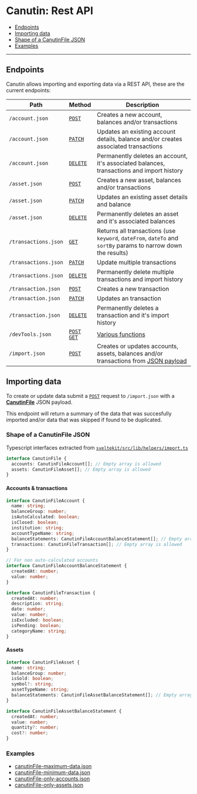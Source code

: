 # Canutin: Rest API

- [Endpoints](#endpoints)
- [Importing data](#importing-data)
- [Shape of a CanutinFile JSON](#shape-of-a-canutinfile-json)
- [Examples](#examples)

---

## Endpoints

Canutin allows importing and exporting data via a REST API, these are the current endpoints:

| Path                 | Method                                                                                                              | Description                                                                                                    |
| -------------------- | ------------------------------------------------------------------------------------------------------------------- | -------------------------------------------------------------------------------------------------------------- |
| `/account.json`      | [`POST`](https://github.com/Canutin/desktop/blob/master/sveltekit/src/routes/account.json/%2Bserver.ts#L7)          | Creates a new account, balances and/or transactions                                                            |
| `/account.json`      | [`PATCH`](https://github.com/Canutin/desktop/blob/master/sveltekit/src/routes/account.json/%2Bserver.ts#L26)        | Updates an existing account details, balance and/or creates associated transactions                            |
| `/account.json`      | [`DELETE`](https://github.com/Canutin/desktop/blob/master/sveltekit/src/routes/account.json/%2Bserver.ts#L46)       | Permanently deletes an account, it's associated balances, transactions and import history                      |
| `/asset.json`        | [`POST`](https://github.com/Canutin/desktop/blob/master/sveltekit/src/routes/asset.json/%2Bserver.ts#L7)            | Creates a new asset, balances and/or transactions                                                              |
| `/asset.json`        | [`PATCH`](https://github.com/Canutin/desktop/blob/master/sveltekit/src/routes/asset.json/%2Bserver.ts#L26)          | Updates an existing asset details and balance                                                                  |
| `/asset.json`        | [`DELETE`](https://github.com/Canutin/desktop/blob/master/sveltekit/src/routes/asset.json/%2Bserver.ts#L46)         | Permanently deletes an asset and it's associated balances                                                      |
| `/transactions.json` | [`GET`](https://github.com/Canutin/desktop/blob/master/sveltekit/src/routes/transactions.json/%2Bserver.ts#L21)     | Returns all transactions (use `keyword`, `dateFrom`, `dateTo` and `sortBy` params to narrow down the results)  |
| `/transactions.json` | [`PATCH`](https://github.com/Canutin/desktop/blob/master/sveltekit/src/routes/transactions.json/%2Bserver.ts#L112)  | Update multiple transactions                                                                                   |
| `/transactions.json` | [`DELETE`](https://github.com/Canutin/desktop/blob/master/sveltekit/src/routes/transactions.json/%2Bserver.ts#L141) | Permanently delete multiple transactions and import history                                                    |
| `/transaction.json`  | [`POST`](https://github.com/Canutin/desktop/blob/master/sveltekit/src/routes/transaction.json/%2Bserver.ts#L8)      | Creates a new transaction                                                                                      |
| `/transaction.json`  | [`PATCH`](https://github.com/Canutin/desktop/blob/master/sveltekit/src/routes/transaction.json/%2Bserver.ts#L39)    | Updates an transaction                                                                                         |
| `/transaction.json`  | [`DELETE`](https://github.com/Canutin/desktop/blob/master/sveltekit/src/routes/transaction.json/%2Bserver.ts#L64)   | Permanently deletes a transaction and it's import history                                                      |
| `/devTools.json`     | [`POST` `GET`](https://github.com/Canutin/desktop/blob/master/sveltekit/src/routes/devTools.json/%2Bserver.ts)      | [Various functions](https://github.com/Canutin/desktop/blob/master/sveltekit/src/lib/helpers/constants.ts#L50) |
| `/import.json`       | [`POST`](https://github.com/Canutin/desktop/blob/master/sveltekit/src/routes/import.json/%2Bserver.ts)              | Creates or updates accounts, assets, balances and/or transactions from [JSON payload](#importing-data)         |

## Importing data

To create or update data submit a [`POST`](https://github.com/Canutin/desktop/blob/master/sveltekit/src/routes/import.json/%2Bserver.ts#L6) request to `/import.json` with a [**CanutinFile**](#shape-of-a-canutinfile-json) JSON payload.

This endpoint will return a summary of the data that was succesfully imported and/or data that was skipped if found to be duplicated.

### Shape of a CanutinFile JSON

Typescript interfaces extracted from [`sveltekit/src/lib/helpers/import.ts`](https://github.com/Canutin/desktop/blob/master/sveltekit/src/lib/helpers/import.ts)

```ts
interface CanutinFile {
  accounts: CanutinFileAccount[]; // Empty array is allowed
  assets: CanutinFileAsset[]; // Empty array is allowed
}
```

#### Accounts & transactions

```ts
interface CanutinFileAccount {
  name: string;
  balanceGroup: number;
  isAutoCalculated: boolean;
  isClosed: boolean;
  institution: string;
  accountTypeName: string;
  balanceStatements: CanutinFileAccountBalanceStatement[]; // Empty array is allowed
  transactions: CanutinFileTransaction[]; // Empty array is allowed
}
```

```ts
// For non auto-calculated accounts
interface CanutinFileAccountBalanceStatement {
  createdAt: number;
  value: number;
}
```

```ts
interface CanutinFileTransaction {
  createdAt: number;
  description: string;
  date: number;
  value: number;
  isExcluded: boolean;
  isPending: boolean;
  categoryName: string;
}
```

#### Assets

```ts
interface CanutinFileAsset {
  name: string;
  balanceGroup: number;
  isSold: boolean;
  symbol?: string;
  assetTypeName: string;
  balanceStatements: CanutinFileAssetBalanceStatement[]; // Empty array is allowed
}
```

```ts
interface CanutinFileAssetBalanceStatement {
  createdAt: number;
  value: number;
  quantity?: number;
  cost?: number;
}
```

### Examples

- [canutinFile-maximum-data.json](https://github.com/Canutin/desktop/blob/master/sveltekit/tests/fixtures/canutinFile-maximum-data.json)
- [canutinFile-minimum-data.json](https://github.com/Canutin/desktop/blob/master/sveltekit/tests/fixtures/canutinFile-minimum-data.json)
- [canutinFile-only-accounts.json](https://github.com/Canutin/desktop/blob/master/sveltekit/tests/fixtures/canutinFile-only-accounts.json)
- [canutinFile-only-assets.json](https://github.com/Canutin/desktop/blob/master/sveltekit/tests/fixtures/canutinFile-only-assets.json)
